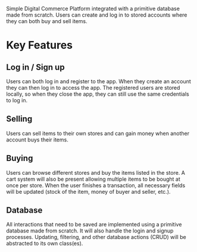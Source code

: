 Simple Digital Commerce Platform integrated with a primitive database made from scratch. Users can create and log in to stored accounts where they can both buy and sell items.

# Key Features

## Log in / Sign up
Users can both log in and register to the app. When they create an account they
can then log in to access the app. The registered users are stored locally, so
when they close the app, they can still use the same credentials to log in.

## Selling
Users can sell items to their own stores and can gain money when another
account buys their items.

## Buying
Users can browse different stores and buy the items listed in the store. A cart
system will also be present allowing multiple items to be bought at once per
store. When the user finishes a transaction, all necessary fields will be updated
(stock of the item, money of buyer and seller, etc.).

## Database
All interactions that need to be saved are implemented using a primitive database
made from scratch. It will also handle the login and signup processes. Updating,
filtering, and other database actions (CRUD) will be abstracted to its own
class(es).
